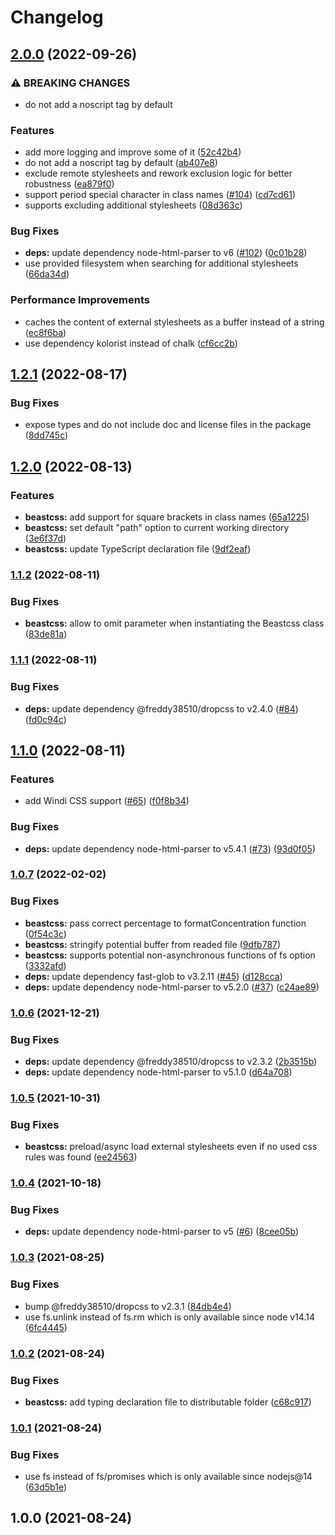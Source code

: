 # Changelog

## [2.0.0](https://github.com/freddy38510/beastcss/compare/beastcss-v1.2.1...beastcss-v2.0.0) (2022-09-26)


### ⚠ BREAKING CHANGES

* do not add a noscript tag by default

### Features

* add more logging and improve some of it ([52c42b4](https://github.com/freddy38510/beastcss/commit/52c42b479fafc9d9a6aa588120015fbfa8df8f47))
* do not add a noscript tag by default ([ab407e8](https://github.com/freddy38510/beastcss/commit/ab407e89e29f6e7ece769da2031df77c5f2e8936))
* exclude remote stylesheets and rework exclusion logic for better robustness ([ea879f0](https://github.com/freddy38510/beastcss/commit/ea879f0e4cdb99d8201d0281375f75fc5cf98703))
* support period special character in class names  ([#104](https://github.com/freddy38510/beastcss/issues/104)) ([cd7cd61](https://github.com/freddy38510/beastcss/commit/cd7cd61f3dbf73eca8b64b4b7e86bc4d4baad517))
* supports excluding additional stylesheets ([08d363c](https://github.com/freddy38510/beastcss/commit/08d363c2949e5d203bf97e4fe3b903202b60424c))


### Bug Fixes

* **deps:** update dependency node-html-parser to v6 ([#102](https://github.com/freddy38510/beastcss/issues/102)) ([0c01b28](https://github.com/freddy38510/beastcss/commit/0c01b288aff944d652dbe6ca657d00b62743f1fa))
* use provided filesystem when searching for additional stylesheets ([66da34d](https://github.com/freddy38510/beastcss/commit/66da34d72a8838a18d5338d14b320c21d951c6f1))


### Performance Improvements

* caches the content of external stylesheets as a buffer instead of a string ([ec8f6ba](https://github.com/freddy38510/beastcss/commit/ec8f6ba204bc98a1485b7cf6b815968933def8f3))
* use dependency kolorist instead of chalk ([cf6cc2b](https://github.com/freddy38510/beastcss/commit/cf6cc2bd02e80465984f57a2c4917b77de4f20a7))

## [1.2.1](https://github.com/freddy38510/beastcss/compare/beastcss-v1.2.0...beastcss-v1.2.1) (2022-08-17)


### Bug Fixes

* expose types and do not include doc and license files in the package ([8dd745c](https://github.com/freddy38510/beastcss/commit/8dd745c460a7f93d37938ef7bc5137e1540215f7))

## [1.2.0](https://github.com/freddy38510/beastcss/compare/beastcss-v1.1.2...beastcss-v1.2.0) (2022-08-13)


### Features

* **beastcss:** add support for square brackets in class names ([65a1225](https://github.com/freddy38510/beastcss/commit/65a12257a94a685ebf27c892423d56116422cc8d))
* **beastcss:** set default "path" option to current working directory ([3e6f37d](https://github.com/freddy38510/beastcss/commit/3e6f37dbc68a0ac25b81953715bcba43550c669c))
* **beastcss:** update TypeScript declaration file ([9df2eaf](https://github.com/freddy38510/beastcss/commit/9df2eaf944f58633a3e639fa669714f4e947be36))

### [1.1.2](https://github.com/freddy38510/beastcss/compare/beastcss-v1.1.1...beastcss-v1.1.2) (2022-08-11)


### Bug Fixes

* **beastcss:** allow to omit parameter when instantiating the Beastcss class ([83de81a](https://github.com/freddy38510/beastcss/commit/83de81a963ec579979ef51ae272abf0a05ca97a9))

### [1.1.1](https://github.com/freddy38510/beastcss/compare/beastcss-v1.1.0...beastcss-v1.1.1) (2022-08-11)


### Bug Fixes

* **deps:** update dependency @freddy38510/dropcss to v2.4.0 ([#84](https://github.com/freddy38510/beastcss/issues/84)) ([fd0c94c](https://github.com/freddy38510/beastcss/commit/fd0c94cbd7a82b178811d8e89a73f123df7effae))

## [1.1.0](https://github.com/freddy38510/beastcss/compare/beastcss-v1.0.7...beastcss-v1.1.0) (2022-08-11)


### Features

* add Windi CSS support ([#65](https://github.com/freddy38510/beastcss/issues/65)) ([f0f8b34](https://github.com/freddy38510/beastcss/commit/f0f8b345f483481898f7f3d98d38384f8d9135d3))


### Bug Fixes

* **deps:** update dependency node-html-parser to v5.4.1 ([#73](https://github.com/freddy38510/beastcss/issues/73)) ([93d0f05](https://github.com/freddy38510/beastcss/commit/93d0f05a31df44a7f070142f5f2b399a0da9262f))

### [1.0.7](https://github.com/freddy38510/beastcss/compare/beastcss-v1.0.6...beastcss-v1.0.7) (2022-02-02)


### Bug Fixes

* **beastcss:** pass correct percentage to formatConcentration function ([0f54c3c](https://github.com/freddy38510/beastcss/commit/0f54c3c118984c5844990382b1dae22636e629f3))
* **beastcss:** stringify potential buffer from readed file ([9dfb787](https://github.com/freddy38510/beastcss/commit/9dfb787dd61a538a38c4d9174679f32cb6af0f13))
* **beastcss:** supports potential non-asynchronous functions of fs option ([3332afd](https://github.com/freddy38510/beastcss/commit/3332afdb85ec4b30b4203581ff08fe5b30451d46))
* **deps:** update dependency fast-glob to v3.2.11 ([#45](https://github.com/freddy38510/beastcss/issues/45)) ([d128cca](https://github.com/freddy38510/beastcss/commit/d128cca3f692af54c1760f240c9281f7fa296888))
* **deps:** update dependency node-html-parser to v5.2.0 ([#37](https://github.com/freddy38510/beastcss/issues/37)) ([c24ae89](https://github.com/freddy38510/beastcss/commit/c24ae89d6df27c93cd71e8ccf6fa7b1d3d356125))

### [1.0.6](https://github.com/freddy38510/beastcss/compare/beastcss-v1.0.5...beastcss-v1.0.6) (2021-12-21)


### Bug Fixes

* **deps:** update dependency @freddy38510/dropcss to v2.3.2 ([2b3515b](https://github.com/freddy38510/beastcss/commit/2b3515b49d14c01a5bdc09b5cafb67942f550612))
* **deps:** update dependency node-html-parser to v5.1.0 ([d64a708](https://github.com/freddy38510/beastcss/commit/d64a708e5687d5ad5d87ba7050ede680387b0cdd))

### [1.0.5](https://github.com/freddy38510/beastcss/compare/beastcss-v1.0.4...beastcss-v1.0.5) (2021-10-31)


### Bug Fixes

* **beastcss:** preload/async load external stylesheets even if no used css rules was found ([ee24563](https://github.com/freddy38510/beastcss/commit/ee245635990aa3b3418739686595c0a7f132ee4b))

### [1.0.4](https://github.com/freddy38510/beastcss/compare/beastcss-v1.0.3...beastcss-v1.0.4) (2021-10-18)


### Bug Fixes

* **deps:** update dependency node-html-parser to v5 ([#6](https://github.com/freddy38510/beastcss/issues/6)) ([8cee05b](https://github.com/freddy38510/beastcss/commit/8cee05b42a99e2410eca186a6f4637e2768264fd))

### [1.0.3](https://github.com/freddy38510/beastcss/compare/beastcss-v1.0.2...beastcss-v1.0.3) (2021-08-25)


### Bug Fixes

* bump @freddy38510/dropcss to v2.3.1 ([84db4e4](https://github.com/freddy38510/beastcss/commit/84db4e4608c9bddabf1dbae27f84d0b38c29c6ae))
* use fs.unlink instead of fs.rm which is only available since node v14.14 ([6fc4445](https://github.com/freddy38510/beastcss/commit/6fc44459404b2657ec143b6e5b965e1b2fefce8d))

### [1.0.2](https://github.com/freddy38510/beastcss/compare/beastcss-v1.0.1...beastcss-v1.0.2) (2021-08-24)


### Bug Fixes

* **beastcss:** add typing declaration file to distributable folder ([c68c917](https://github.com/freddy38510/beastcss/commit/c68c9179402a2850836c2bd87d1fb107cad8027a))

### [1.0.1](https://github.com/freddy38510/beastcss/compare/beastcss-v1.0.0...beastcss-v1.0.1) (2021-08-24)


### Bug Fixes

* use fs instead of fs/promises which is only available since nodejs@14 ([63d5b1e](https://github.com/freddy38510/beastcss/commit/63d5b1e7c4383b316e0fc8761c803f3f97a4cc9f))

## 1.0.0 (2021-08-24)
